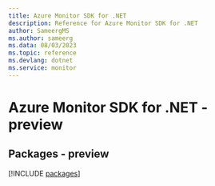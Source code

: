 ```yaml
---
title: Azure Monitor SDK for .NET
description: Reference for Azure Monitor SDK for .NET
author: SameergMS
ms.author: sameerg
ms.data: 08/03/2023
ms.topic: reference
ms.devlang: dotnet
ms.service: monitor
---
```

# Azure Monitor SDK for .NET - preview
## Packages - preview
[!INCLUDE [packages](monitor-index.md)]